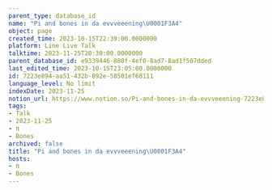 ```yaml
---
parent_type: database_id
name: "Pi and bones in da evvveeening\U0001F3A4"
object: page
created_time: 2023-10-15T22:39:00.0000000
platform: Line Live Talk
talktime: 2023-11-25T20:30:00.0000000
parent_database_id: e9339446-880f-4ef0-8ad7-8ad1f507dded
last_edited_time: 2023-10-15T23:05:00.0000000
id: 7223e894-aa51-432b-892e-58501ef68111
language_level: No limit
indexDate: 2023-11-25
notion_url: https://www.notion.so/Pi-and-bones-in-da-evvveeening-7223e894aa51432b892e58501ef68111
tags:
- Talk
- 2023-11-25
- π
- Bones
archived: false
title: "Pi and bones in da evvveeening\U0001F3A4"
hosts:
- π
- Bones
---
```



   
   
   
   

   
























